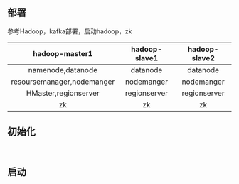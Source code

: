 ## 部署

参考Hadoop，kafka部署，启动hadoop，zk

|       hadoop-master1       | hadoop-slave1 | hadoop-slave2 |
|:--------------------------:|:-------------:|:-------------:|
|     namenode,datanode      |   datanode    |   datanode    |
| resoursemanager,nodemanger |  nodemanger   |  nodemanger   |
|   HMaster,regionserver    |     regionserver |    regionserver     |              |
|   zk    |     zk |    zk     |              |

## 初始化 

```


```
## 启动
```


```
